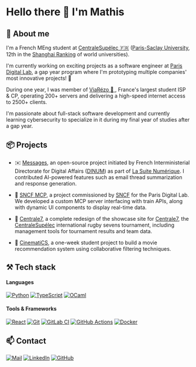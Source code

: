 # Hello there 👋 I'm Mathis

## 🤖 About me

I'm a French MEng student at [CentraleSupélec 🇫🇷](https://www.centralesupelec.fr/en) ([Paris-Saclay University](https://www.universite-paris-saclay.fr/en), 12th in the [Shanghai Ranking](https://www.shanghairanking.com/rankings/arwu/2024) of world universities).

I'm currently working on exciting projects as a software engineer at [Paris Digital Lab](https://paris-digital-lab.com/), a gap year program where I'm prototyping multiple companies' most innovative projects! 🚀

During one year, I was member of [ViaRézo 🛜 ](https://viarezo.fr), France's largest student ISP & CP, operating 200+ servers and delivering a high-speed internet access to 2500+ clients.

I'm passionate about full-stack software development and currently learning cybersecurity to specialize in it during my final year of studies after a gap year.

## 📦 Projects

- ✉️ [Messages](https://github.com/suitenumerique/messages), an open-source project initiated by French Interministerial Directorate for Digital Affairs ([DINUM](https://www.numerique.gouv.fr/numerique-etat/dinum)) as part of [La Suite Numérique](https://lasuite.numerique.gouv.fr/en). I contributed AI-powered features such as email thread summarization and response generation.

- 🚄 [SNCF MCP](#), a project commissioned by [SNCF](https://www.groupe-sncf.com/fr) for the Paris Digital Lab. We developed a custom MCP server interfacing with train APIs, along with dynamic UI components to display real-time data.

- 🏉 [Centrale7](https://centrale7.fr), a complete redesign of the showcase site for [Centrale7](https:/centrale7.fr), the [CentraleSupélec](https://www.centralesupelec.fr/en/) international rugby sevens tournament, including management tools for tournament results and team data.

- 🍿 [CinematiCS](https://github.com/MathisRouget/cinematics), a one-week student project to build a movie recommendation system using collaborative filtering techniques.


## ⚒️ Tech stack

#### Languages


[![Python](https://img.shields.io/badge/Python-3776AB?logo=python&logoColor=fff)](https://python.org)
[![TypeScript](https://img.shields.io/badge/TypeScript-3178C6?logo=typescript&logoColor=fff)](https://www.typescriptlang.org/)
[![OCaml](https://img.shields.io/badge/OCaml-EFC82D?logo=ocaml&logoColor=000)](https://ocaml.org/)


#### Tools & Frameworks

[![React](https://img.shields.io/badge/React-61DAFB?logo=react&logoColor=000)](https://reactjs.org/)
[![Git](https://img.shields.io/badge/Git-F05032?logo=git&logoColor=fff)](https://git-scm.com/)
[![GitLab CI](https://img.shields.io/badge/GitLab%20CI-FC6D26?logo=gitlab&logoColor=fff)](https://docs.gitlab.com/ci/)
[![GitHub Actions](https://img.shields.io/badge/GitHub_Actions-2088FF?logo=github-actions&logoColor=white)](https://docs.github.com/en/actions)
[![Docker](https://img.shields.io/badge/Docker-2496ED?logo=docker&logoColor=fff)](https://www.docker.com/)

## 📫 Contact

[![Mail](https://custom-icon-badges.demolab.com/badge/Email-555?logo=mail&logoColor=fff)](mailto:mathis.rouget@student-cs.fr)
[![LinkedIn](https://custom-icon-badges.demolab.com/badge/LinkedIn-0A66C2?logo=linkedin-white&logoColor=fff)](https://www.linkedin.com/in/mathis-rouget/)
[![GitHub](https://img.shields.io/badge/GitHub-%23121011.svg?logo=github&logoColor=white)](https://github.com/MathisRouget)